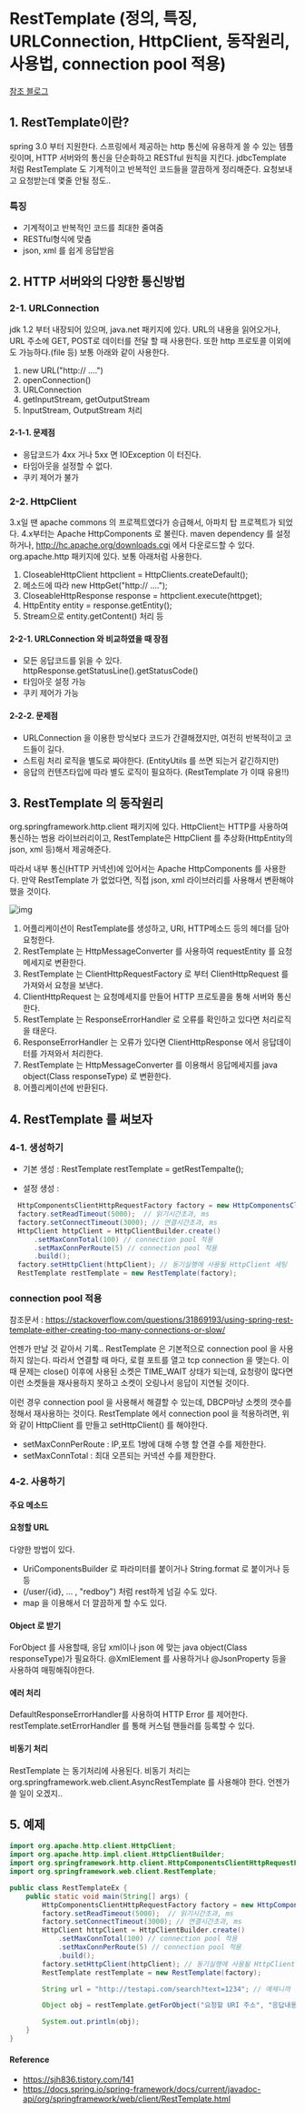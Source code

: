 # RestTemplate (정의, 특징, URLConnection, HttpClient, 동작원리, 사용법, connection pool 적용)

[참조 블로그](https://sjh836.tistory.com/141)

## 1. RestTemplate이란?

spring 3.0 부터 지원한다. 스프링에서 제공하는 http 통신에 유용하게 쓸 수 있는 템플릿이며, HTTP 서버와의 통신을 단순화하고 RESTful 원칙을 지킨다. jdbcTemplate 처럼 RestTemplate 도 기계적이고 반복적인 코드들을 깔끔하게 정리해준다. 요청보내고 요청받는데 몇줄 안될 정도..

### 특징

- 기계적이고 반복적인 코드를 최대한 줄여줌
- RESTful형식에 맞춤
- json, xml 를 쉽게 응답받음

## 2. HTTP 서버와의 다양한 통신방법

### 2-1. URLConnection

jdk 1.2 부터 내장되어 있으며, java.net 패키지에 있다. URL의 내용을 읽어오거나, URL 주소에 GET, POST로 데이터를 전달 할 때 사용한다. 또한 http 프로토콜 이외에도 가능하다.(file 등) 보통 아래와 같이 사용한다.

1. new URL("http:// ....")
2. openConnection()
3. URLConnection
4. getInputStream, getOutputStream
5. InputStream, OutputStream 처리

#### 2-1-1. 문제점

- 응답코드가 4xx 거나 5xx 면 IOException 이 터진다.
- 타임아웃을 설정할 수 없다.
- 쿠키 제어가 불가

### 2-2. HttpClient

3.x일 땐 apache commons 의 프로젝트였다가 승급해서, 아파치 탑 프로젝트가 되었다. 4.x부터는 Apache HttpComponents 로 불린다. maven dependency 를 설정하거나, http://hc.apache.org/downloads.cgi 에서 다운로드할 수 있다. org.apache.http 패키지에 있다.
보통 아래처럼 사용한다.

1. CloseableHttpClient httpclient = HttpClients.createDefault();
2. 메소드에 따라 new HttpGet("http:// ....");
3. CloseableHttpResponse response = httpclient.execute(httpget);
4. HttpEntity entity = response.getEntity();
5. Stream으로 entity.getContent() 처리 등

#### 2-2-1. URLConnection 와 비교하였을 때 장점

- 모든 응답코드를 읽을 수 있다. httpResponse.getStatusLine().getStatusCode()
- 타임아웃 설정 가능
- 쿠키 제어가 가능

#### 2-2-2. 문제점

- URLConnection 을 이용한 방식보다 코드가 간결해졌지만, 여전히 반복적이고 코드들이 길다.
- 스트림 처리 로직을 별도로 짜야한다. (EntityUtils 를 쓰면 되는거 같긴하지만)
- 응답의 컨텐츠타입에 따라 별도 로직이 필요하다. (RestTemplate 가 이때 유용!!)

## 3. RestTemplate 의 동작원리

org.springframework.http.client 패키지에 있다. 
HttpClient는 HTTP를 사용하여 통신하는 범용 라이브러리이고, RestTemplate은 HttpClient 를 추상화(HttpEntity의 json, xml 등)해서 제공해준다. 

따라서 내부 통신(HTTP 커넥션)에 있어서는 Apache HttpComponents 를 사용한다. 만약 RestTemplate 가 없었다면, 직접 json, xml 라이브러리를 사용해서 변환해야 했을 것이다.

![img](/docs/.vuepress/public/images/img-spring/RestTemplate01.png)

1. 어플리케이션이 RestTemplate를 생성하고, URI, HTTP메소드 등의 헤더를 담아 요청한다.
2. RestTemplate 는 HttpMessageConverter 를 사용하여 requestEntity 를 요청메세지로 변환한다.
3. RestTemplate 는 ClientHttpRequestFactory 로 부터 ClientHttpRequest 를 가져와서 요청을 보낸다.
4. ClientHttpRequest 는 요청메세지를 만들어 HTTP 프로토콜을 통해 서버와 통신한다.
5. RestTemplate 는 ResponseErrorHandler 로 오류를 확인하고 있다면 처리로직을 태운다.
6. ResponseErrorHandler 는 오류가 있다면 ClientHttpResponse 에서 응답데이터를 가져와서 처리한다.
7. RestTemplate 는 HttpMessageConverter 를 이용해서 응답메세지를 java object(Class responseType) 로 변환한다.
8. 어플리케이션에 반환된다.

## 4. RestTemplate 를 써보자

### 4-1. 생성하기

- 기본 생성 : RestTemplate restTemplate = getRestTempalte();

- 설정 생성 :

```Java
  HttpComponentsClientHttpRequestFactory factory = new HttpComponentsClientHttpRequestFactory();
  factory.setReadTimeout(5000);  // 읽기시간초과, ms
  factory.setConnectTimeout(3000); // 연결시간초과, ms
  HttpClient httpClient = HttpClientBuilder.create()
      .setMaxConnTotal(100) // connection pool 적용
      .setMaxConnPerRoute(5) // connection pool 적용
      .build();
  factory.setHttpClient(httpClient); // 동기실행에 사용될 HttpClient 세팅 
  RestTemplate restTemplate = new RestTemplate(factory);
```

### connection pool 적용

참조문서 : https://stackoverflow.com/questions/31869193/using-spring-rest-template-either-creating-too-many-connections-or-slow/

언젠가 만날 것 같아서 기록.. RestTemplate 은 기본적으로 connection pool 을 사용하지 않는다.
따라서 연결할 때 마다, 로컬 포트를 열고 tcp connection 을 맺는다. 이때 문제는 close() 이후에 사용된 소켓은 TIME_WAIT 상태가 되는데, 요청량이 많다면 이런 소켓들을 재사용하지 못하고 소켓이 오링나서 응답이 지연될 것이다.

이런 경우 connection pool 을 사용해서 해결할 수 있는데, DBCP마냥 소켓의 갯수를 정해서 재사용하는 것이다. RestTemplate 에서 connection pool 을 적용하려면, 위와 같이 HttpClient 를 만들고 setHttpClient() 를 해야한다.

- setMaxConnPerRoute : IP,포트 1쌍에 대해 수행 할 연결 수를 제한한다.
- setMaxConnTotal : 최대 오픈되는 커넥션 수를 제한한다.

### 4-2. 사용하기

#### 주요 메소드

<script src="https://gist.github.com/jun108059/f5c3c5eb3b4b4742a7dda7da263b21c8.js"></script>

#### 요청할 URL

다양한 방법이 있다.

- UriComponentsBuilder 로 파라미터를 붙이거나 String.format 로 붙이거나 등등
- (/user/{id}, ... , "redboy") 처럼 rest하게 넘길 수도 있다.
- map 을 이용해서 더 깔끔하게 할 수도 있다.

#### Object 로 받기

ForObject 를 사용할때, 응답 xml이나 json 에 맞는 java object(Class responseType)가 필요하다. @XmlElement 를 사용하거나 @JsonProperty 등을 사용하여 매핑해줘야한다.

#### 에러 처리

DefaultResponseErrorHandler를 사용하여 HTTP Error 를 제어한다. restTemplate.setErrorHandler 를 통해 커스텀 핸들러를 등록할 수 있다.

#### 비동기 처리

RestTemplate 는 동기처리에 사용된다. 비동기 처리는 org.springframework.web.client.AsyncRestTemplate 를 사용해야 한다. 언젠가 쓸 일이 오겠지..

## 5. 예제

```java
import org.apache.http.client.HttpClient;
import org.apache.http.impl.client.HttpClientBuilder;
import org.springframework.http.client.HttpComponentsClientHttpRequestFactory;
import org.springframework.web.client.RestTemplate;

public class RestTemplateEx {
    public static void main(String[] args) {
        HttpComponentsClientHttpRequestFactory factory = new HttpComponentsClientHttpRequestFactory();
        factory.setReadTimeout(5000);  // 읽기시간초과, ms
        factory.setConnectTimeout(3000); // 연결시간초과, ms
        HttpClient httpClient = HttpClientBuilder.create()
            .setMaxConnTotal(100) // connection pool 적용
            .setMaxConnPerRoute(5) // connection pool 적용
            .build();
        factory.setHttpClient(httpClient); // 동기실행에 사용될 HttpClient 세팅
        RestTemplate restTemplate = new RestTemplate(factory);

        String url = "http://testapi.com/search?text=1234"; // 예제니까 애초에 때려박음..

        Object obj = restTemplate.getForObject("요청할 URI 주소", "응답내용과 자동으로 매핑시킬 java object");

        System.out.println(obj);
    }
}
```

#### Reference

- https://sjh836.tistory.com/141
- https://docs.spring.io/spring-framework/docs/current/javadoc-api/org/springframework/web/client/RestTemplate.html